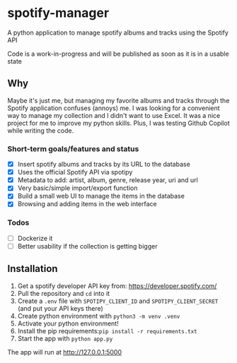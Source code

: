 # spotify-manager

A python application to manage spotify albums and tracks using the Spotify API

Code is a work-in-progress and will be published as soon as it is in a usable state

## Why

Maybe it's just me, but managing my favorite albums and tracks through the Spotify application confuses (annoys) me. I was looking for a convenient way to manage my collection and I didn't want to use Excel. It was a nice project for me to improve my python skills. Plus, I was testing Github Copilot while writing the code.  

### Short-term goals/features and status

- [x] Insert spotify albums and tracks by its URL to the database
- [x] Uses the official Spotify API via spotipy
- [x] Metadata to add: artist, album, genre, release year, uri and url
- [x] Very basic/simple import/export function
- [x] Build a small web UI to manage the items in the database
- [x] Browsing and adding items in the web interface

### Todos

- [ ] Dockerize it
- [ ] Better usability if the collection is getting bigger

## Installation  

1. Get a spotify developer API key from: <https://developer.spotify.com/>
2. Pull the repository and `cd` into it
3. Create a `.env` file with `SPOTIPY_CLIENT_ID` and `SPOTIPY_CLIENT_SECRET` (and put your API keys there)
4. Create python environment with `python3 -m venv .venv`
5. Activate your python environment!
6. Install the pip requirements:`pip install -r requirements.txt`
7. Start the app with `python app.py`

The app will run at <http://127.0.0.1:5000>
